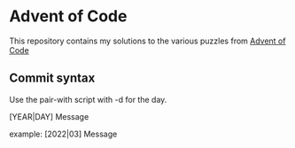 # Advent of Code

This repository contains my solutions to the various puzzles from [Advent of Code](https://adventofcode.com/)

## Commit syntax

Use the pair-with script with -d for the day. 

[YEAR|DAY] Message

example: [2022|03] Message

